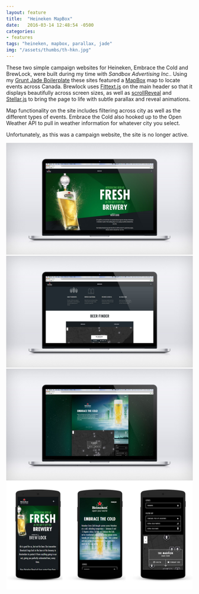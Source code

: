 ```yaml
---
layout: feature
title:  "Heineken MapBox"
date:   2016-03-14 12:48:54 -0500
categories:
- features
tags: "heineken, mapbox, parallax, jade"
img: "/assets/thumbs/th-hkn.jpg"
---
```


These two simple campaign websites for Heineken, Embrace the Cold and BrewLock, were built during my time with *Sandbox Advertising Inc.*. Using my [Grunt Jade Boilerplate](https://github.com/hidanielle/grunt-boilerplate-jade) these sites featured a [MapBox](https://www.mapbox.com/) map to locate events across Canada. Brewlock uses [Fittext.js](http://fittextjs.com/) on the main header so that it displays beautifully across screen sizes, as well as [scrollReveal](https://scrollrevealjs.org/) and [Stellar.js](http://markdalgleish.com/projects/stellar.js/) to bring the page to life with subtle parallax and reveal animations. 

Map functionality on the site includes filtering across city as well as the different types of events. Embrace the Cold also hooked up to the Open Weather API to pull in weather information for whatever city you select.

Unfortunately, as this was a campaign website, the site is no longer active.

![Heineken website](/assets/feature/dev-hkn-1.jpg)
![Heineken website](/assets/feature/dev-hkn-2.jpg)
![Heineken website](/assets/feature/hkn-3.jpg)
![Heineken website](/assets/feature/dev-hkn-m.jpg)